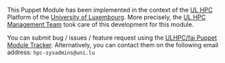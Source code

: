 This Puppet Module has been implemented in the context of the [UL HPC](http://hpc.uni.lu) Platform of the [University of Luxembourg](http://www.uni.lu).
More precisely, the [UL HPC Management Team](https://hpc.uni.lu/about/team.html#system-administrators) took care of this development for this module.

You can submit bug / issues / feature request using the [ULHPC/fai Puppet Module Tracker](https://github.com/ULHPC/puppet-fai/issues). 
Alternatively, you can contact them on the following email address: `hpc-sysadmins@uni.lu`





